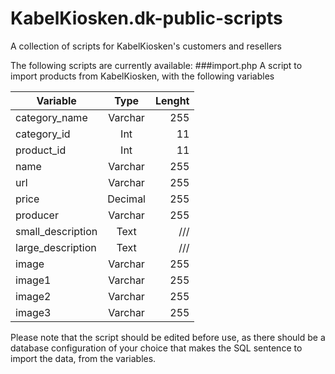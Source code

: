 # KabelKiosken.dk-public-scripts
A collection of scripts for KabelKiosken's customers and resellers

The following scripts are currently available:
###import.php
A script to import products from KabelKiosken, with the following variables

| Variable              | Type          | Lenght  |
| --------------------- |:-------------:| -------:|
| category_name         | Varchar       | 255
| category_id           | Int           | 11
| product_id            | Int           | 11
| name                  | Varchar       | 255
| url                   | Varchar       | 255
| price                 | Decimal       | 255
| producer              | Varchar       | 255
| small_description     | Text          | ///
| large_description     | Text          | ///
| image                 | Varchar       | 255
| image1                | Varchar       | 255
| image2                | Varchar       | 255
| image3                | Varchar       | 255

Please note that the script should be edited before use, as there should be a database configuration of your choice that makes the SQL sentence to import the data, from the variables.
